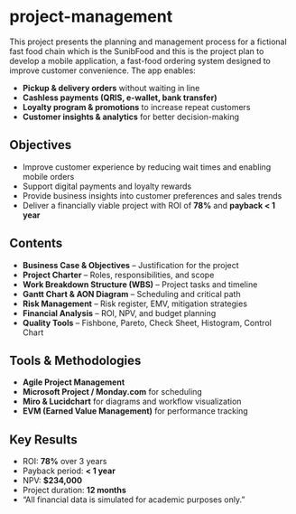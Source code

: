 # project-management
This project presents the planning and management process for a fictional fast food chain which is the SunibFood and this is the project plan to develop a mobile application, a fast-food ordering system designed to improve customer convenience.
The app enables:  
- **Pickup & delivery orders** without waiting in line  
- **Cashless payments (QRIS, e-wallet, bank transfer)**  
- **Loyalty program & promotions** to increase repeat customers  
- **Customer insights & analytics** for better decision-making  

## Objectives  
- Improve customer experience by reducing wait times and enabling mobile orders  
- Support digital payments and loyalty rewards  
- Provide business insights into customer preferences and sales trends  
- Deliver a financially viable project with ROI of **78%** and **payback < 1 year**

## Contents  
- **Business Case & Objectives** – Justification for the project  
- **Project Charter** – Roles, responsibilities, and scope  
- **Work Breakdown Structure (WBS)** – Project tasks and timeline  
- **Gantt Chart & AON Diagram** – Scheduling and critical path  
- **Risk Management** – Risk register, EMV, mitigation strategies  
- **Financial Analysis** – ROI, NPV, and budget planning  
- **Quality Tools** – Fishbone, Pareto, Check Sheet, Histogram, Control Chart

## Tools & Methodologies  
- **Agile Project Management**  
- **Microsoft Project / Monday.com** for scheduling  
- **Miro & Lucidchart** for diagrams and workflow visualization  
- **EVM (Earned Value Management)** for performance tracking

## Key Results  
- ROI: **78%** over 3 years  
- Payback period: **< 1 year**  
- NPV: **$234,000**  
- Project duration: **12 months**
- “All financial data is simulated for academic purposes only.”

